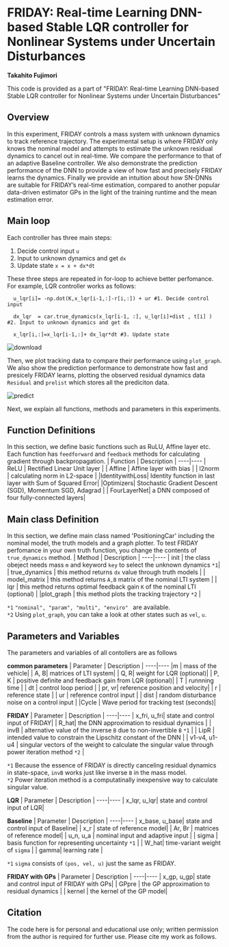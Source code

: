 # FRIDAY: Real-time Learning DNN-based Stable LQR controller for Nonlinear Systems under Uncertain Disturbances
**Takahito Fujimori**

This code is provided as a part of "FRIDAY: Real-time Learning DNN-based Stable LQR controller for Nonlinear Systems under Uncertain Disturbances"

## Overview 
In this experiment, FRIDAY controls a mass system with unknown dynamics to track reference trajectory. The experimental setup is where FRIDAY only knows the nominal model and attempts to estimate the unknown residual dynamics to cancel out in real-time. We compare the performance to that of an adaptive Baseline controller. We also demonstrate the prediction performance of the DNN to provide a view of how fast and precisely FRIDAY learns the dynamics. Finally we provide an intuition about how SN-DNNs are suitable for FRIDAY’s real-time estimation, compared to another popular data-driven estimator GPs in the light of the training runtime and the mean estimation error.

## Main loop
Each controller has three main steps:
1. Decide control input `u` 
2. Input to unknown dynamics and get `dx`  
3. Update state `x = x + dx*dt`

These three steps are repeated in for-loop to achieve better perfomance. For example, LQR controller works as follows:
```
  u_lqr[i]= -np.dot(K,x_lqr[i-1,:]-r[i,:]) + ur #1. Decide control input

  dx_lqr  = car.true_dynamics(x_lqr[i-1, :], u_lqr[i]+dist , t[i] ) #2. Input to unknown dynamics and get dx

  x_lqr[i,:]=x_lqr[i-1,:]+ dx_lqr*dt #3. Update state 
```
![download](https://github.com/SpaceTAKA/FRIDAY_CarSimu/assets/68802350/368b681c-f973-4ac7-b03a-c50fb1ff5e4a)


Then, we plot tracking data to compare their performance using `plot_graph`. We also show the prediction performance to demonstrate how fast and presicely FRIDAY learns, plotting the observed residual dynamics data `Residual` and `prelist` which stores all the prediciton data.

![predict](https://user-images.githubusercontent.com/68802350/196947560-11d3e72f-bea7-495a-bd15-bd758a245ed1.png)

Next, we explain all functions, methods and parameters in this experiments.

## Function Definitions
In this section, we define basic functions such as RuLU, Affine layer etc. Each function has `feedforward` and `feedback` methods for calculating gradient through backpropagation.
| Function | Description |
----|---- 
| ReLU | Rectified Linear Unit layer |
| Affine | Affine layer with bias  |
| l2norm | calculating norm in L2-space  |
|IdentitywithLoss| Identity function in last layer with Sum of Squared Error|
|Optimizers| Stochastic Gradient Descent (SGD), Momentum SGD, Adagrad |
| FourLayerNet| a DNN composed of four fully-connected layers|

## Main class Definition
In this section, we define main class named 'PositioningCar' including the nominal model, the truth models and a graph plotter. To test FRIDAY perfomance in your own truth function, you change the contents of `true_dynamics` method.
| Method | Description |
----|---- 
| init       | the class obeject needs mass `m` and keyword `key` to select the unknown dynamics `*1`|
| true_dynamics | this method returns `dx` value through truth models  |
| model_matrix | this method returns `A,B` matrix of the nominal LTI system   |
| lqr | this method returns optimal feedback gain `K` of the nominal LTI (optional)   |
|plot_graph | this method plots the tracking trajectory `*2` |

`*1` `"nominal", "param", "multi", "enviro" ` are available.  
`*2` Using `plot_graph`, you can take a look at other states such as `vel`, `u`.


## Parameters and Variables
The parameters and variables of all contollers are as follows

**common parameters**
| Parameter | Description |
----|---- 
|m  | mass of  the vehicle|
| A, B| matrices of  LTI system|
| Q, R| weight for LQR (optional)|
| P, K | positive definite and feedback gain from LQR (optional)|
| T  | runnning time   |
| dt  | control loop period   |
| pr, vr| reference position and velocity|
| r  | reference state  |
| ur  | reference control input   |
| dist  | random disturbance noise on a control input   |
|Cycle | Wave period for tracking test (seconds)|

**FRIDAY**
| Parameter | Description |
----|---- 
| x_fri, u_fri| state and control input of FRIDAY|
| R_hat| the DNN approximation to residual dynamics |
| invB  |  alternative value of the inverse `B` due to  non-invertible `B`  `*1`   |
| LipR  |  intended value to constrain the Lipschitz constant of the DNN   |
| v1-v4, u1-u4  | singular vectors of the weight to calculate the singular value through power iteration method `*2`   |

`*1` Because the essence of FRIDAY is directly canceling residual dynamics in state-space, `invB` works just like inverse `B` in the mass model.  
`*2` Power iteration method is a computatinally inexpensive way to calculate singular value.


**LQR**
| Parameter | Description |
----|---- 
| x_lqr, u_lqr| state and control input of LQR|

**Baseline**
| Parameter | Description |
----|---- 
| x_base, u_base| state and control input of Baseline|
|  x_r | state of reference model|
| Ar, Br | matrices of reference model|
| u_n, u_a   | nominal input and adaptive input |
| sigma | basis function for representing uncertainty `*1`   |
| W_hat| time-variant weight of `sigma`  |
| gamma| learning rate  |

`*1` `sigma` consists of `(pos, vel, u)` just the same as FRIDAY.

**FRIDAY with GPs**
| Parameter | Description |
----|---- 
| x_gp, u_gp| state and control input of FRIDAY with GPs|
|  GPpre | the GP approximation to residual dynamics |
| kernel | the kernel of the GP model|




## Citation
The code here is for personal and educational use only; written permission from the author is required for further use. Please cite my work as follows.

